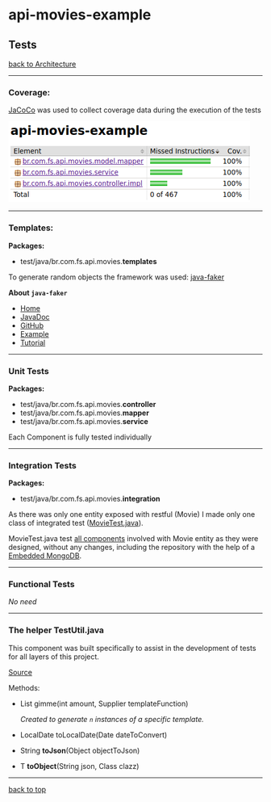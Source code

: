 # api-movies-example

## Tests

[back to Architecture](architecture.md)

---

### Coverage:

[JaCoCo](https://www.eclemma.org/jacoco/) was used to collect coverage data during the execution of the tests

![Image of Architecture](images/coverage.png)

---

### Templates:

**Packages:**

- test/java/br.com.fs.api.movies.**templates**

To generate random objects the framework was used: [java-faker](https://github.com/DiUS/java-faker)

**About `java-faker`**

- [Home](https://github.com/DiUS/java-faker)
- [JavaDoc](http://dius.github.io/java-faker/apidocs/index.html)
- [GitHub](https://github.com/DiUS/java-faker)
- [Example](https://java-faker.herokuapp.com/)
- [Tutorial](https://www.baeldung.com/java-faker)

---

### Unit Tests

**Packages:**

- test/java/br.com.fs.api.movies.**controller**
- test/java/br.com.fs.api.movies.**mapper**
- test/java/br.com.fs.api.movies.**service**

Each Component is fully tested individually

---

### Integration Tests

**Packages:**

- test/java/br.com.fs.api.movies.**integration**

As there was only one entity exposed with restful (Movie) I made only one class of integrated test ([MovieTest.java](https://github.com/flaviolsousa/api-movies-example/blob/develop/src/test/java/br/com/fs/api/movies/integration/MovieTest.java)).

MovieTest.java test [all components](https://github.com/flaviolsousa/api-movies-example/blob/develop/doc/images/architecture.png) involved with Movie entity as they were designed, without any changes, including the repository with the help of a [Embedded MongoDB](https://github.com/flapdoodle-oss/de.flapdoodle.embed.mongo).

---

### Functional Tests

_No need_

---

### The helper TestUtil.java

This component was built specifically to assist in the development of tests for all layers of this project.

[Source](https://github.com/flaviolsousa/api-movies-example/blob/develop/src/test/java/br/com/fs/api/movies/TestUtil.java)

Methods:

- List<T> gimme(int amount, Supplier<T> templateFunction)

    _Created to generate `n` instances of a specific template._

- LocalDate toLocalDate(Date dateToConvert)

- String **toJson**(Object objectToJson)

- <T> T **toObject**(String json, Class<T> clazz)

---

[back to top](#api-movies-example)
